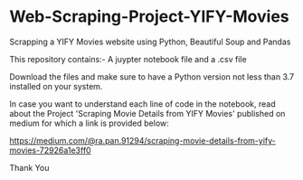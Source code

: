# Web-Scraping-Project-YIFY-Movies
Scrapping a YIFY Movies website using Python, Beautiful Soup and Pandas


This repository contains:-
A juypter notebook file and
a .csv file


Download the files and make sure to have a Python version not less than 3.7 installed on your system.


In case you want to understand each line of code in the notebook, read about the Project 'Scraping Movie Details from YIFY Movies' published on medium for which a link is provided below:

https://medium.com/@ra.pan.91294/scraping-movie-details-from-yify-movies-72926a1e3ff0

Thank You
